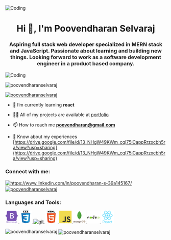 <img align="centre" alt="Coding" width="100%" height="200" src="https://user-images.githubusercontent.com/97455003/165468010-121b63d2-3791-44fe-9ff8-848117ffd5e0.png">
<h1 align="center">Hi 👋, I'm Poovendharan Selvaraj</h1>
<h3 align="center">Aspiring full stack web developer specialized in MERN stack and JavaScript. Passionate about learning and building new things. Looking forward to work as a software development engineer in a product based company.</h3>
<img align="center" alt="Coding" width="700" src="https://c.tenor.com/2uyENRmiUt0AAAAM/coding.gif">
<p align="left"> <img src="https://komarev.com/ghpvc/?username=poovendharanselvaraj&label=Profile%20views&color=0e75b6&style=flat" alt="poovendharanselvaraj" /> </p>

<p align="left"> <a href="https://github.com/ryo-ma/github-profile-trophy"><img src="https://github-profile-trophy.vercel.app/?username=poovendharanselvaraj" alt="poovendharanselvaraj" /></a> </p>

- 🌱 I’m currently learning **react**

- 👨‍💻 All of my projects are available at [portfolio](portfolio)

- 📫 How to reach me **poovendharan@gmail.com**

- 📄 Know about my experiences [https://drive.google.com/file/d/13_NHgW49KWm_cqI75iCappRrzxcbh5ra/view?usp=sharing](https://drive.google.com/file/d/13_NHgW49KWm_cqI75iCappRrzxcbh5ra/view?usp=sharing)

<h3 align="left">Connect with me:</h3>
<p align="left">
<a href="https://linkedin.com/in/https://www.linkedin.com/in/poovendharan-s-39a145167/" target="blank"><img align="center" src="https://raw.githubusercontent.com/rahuldkjain/github-profile-readme-generator/master/src/images/icons/Social/linked-in-alt.svg" alt="https://www.linkedin.com/in/poovendharan-s-39a145167/" height="30" width="40" /></a>
<a href="https://codesandbox.com/poovendharanselvaraj" target="blank"><img align="center" src="https://raw.githubusercontent.com/rahuldkjain/github-profile-readme-generator/master/src/images/icons/Social/codesandbox.svg" alt="poovendharanselvaraj" height="30" width="40" /></a>
</p>

<h3 align="left">Languages and Tools:</h3>
<p align="left"> <a href="https://getbootstrap.com" target="_blank" rel="noreferrer"> <img src="https://raw.githubusercontent.com/devicons/devicon/master/icons/bootstrap/bootstrap-plain-wordmark.svg" alt="bootstrap" width="40" height="40"/> </a> <a href="https://www.w3schools.com/css/" target="_blank" rel="noreferrer"> <img src="https://raw.githubusercontent.com/devicons/devicon/master/icons/css3/css3-original-wordmark.svg" alt="css3" width="40" height="40"/> </a> <a href="https://git-scm.com/" target="_blank" rel="noreferrer"> <img src="https://www.vectorlogo.zone/logos/git-scm/git-scm-icon.svg" alt="git" width="40" height="40"/> </a> <a href="https://www.w3.org/html/" target="_blank" rel="noreferrer"> <img src="https://raw.githubusercontent.com/devicons/devicon/master/icons/html5/html5-original-wordmark.svg" alt="html5" width="40" height="40"/> </a> <a href="https://developer.mozilla.org/en-US/docs/Web/JavaScript" target="_blank" rel="noreferrer"> <img src="https://raw.githubusercontent.com/devicons/devicon/master/icons/javascript/javascript-original.svg" alt="javascript" width="40" height="40"/> </a> <a href="https://www.mongodb.com/" target="_blank" rel="noreferrer"> <img src="https://raw.githubusercontent.com/devicons/devicon/master/icons/mongodb/mongodb-original-wordmark.svg" alt="mongodb" width="40" height="40"/> </a> <a href="https://nodejs.org" target="_blank" rel="noreferrer"> <img src="https://raw.githubusercontent.com/devicons/devicon/master/icons/nodejs/nodejs-original-wordmark.svg" alt="nodejs" width="40" height="40"/> </a> <a href="https://reactjs.org/" target="_blank" rel="noreferrer"> <img src="https://raw.githubusercontent.com/devicons/devicon/master/icons/react/react-original-wordmark.svg" alt="react" width="40" height="40"/> </a> </p>

<p><img align="left" src="https://github-readme-stats.vercel.app/api/top-langs?username=poovendharanselvaraj&show_icons=true&locale=en&layout=compact" alt="poovendharanselvaraj" /></p>

<p>&nbsp;<img align="center" src="https://github-readme-stats.vercel.app/api?username=poovendharanselvaraj&show_icons=true&locale=en" alt="poovendharanselvaraj" /></p>
